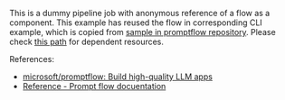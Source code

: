 This is a dummy pipeline job with anonymous reference of a flow as a component. This example has reused the flow in corresponding CLI example, which is copied from [sample in promptflow repository](https://github.com/microsoft/promptflow/tree/main/examples/flows/standard/basic). Please check [this path](../../../../../cli/jobs/pipelines-with-components/pipeline_job_with_flow_as_component/) for dependent resources.

References:
- [microsoft/promptflow: Build high-quality LLM apps](https://github.com/microsoft/promptflow)
- [Reference - Prompt flow docuentation](https://microsoft.github.io/promptflow/reference/index.html)
